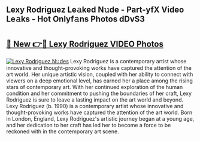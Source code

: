 ## Lexy Rodriguez Le𝚊ked N𝚞de - Part-yfX Video Le𝚊ks - Hot Onlyf𝚊ns Photos dDvS3

# <h2><a href="http://ab51495.deff.icu/?id=Lexy+Rodriguez">🔗 New 👉🔴 Lexy Rodriguez VIDEO Photos</a></h2>

[![Lexy Rodriguez N𝚞des](https://i.imgur.com/rIISA9y.gif)](http://ab51495.deff.icu/?id=Lexy+Rodriguez)
Lexy Rodriguez is a contemporary artist whose innovative and thought-provoking works have captured the attention of the art world. Her unique artistic vision, coupled with her ability to connect with viewers on a deep emotional level, has earned her a place among the rising stars of contemporary art. With her continued exploration of the human condition and her commitment to pushing the boundaries of her craft, Lexy Rodriguez is sure to leave a lasting impact on the art world and beyond. Lexy Rodriguez (b. 1990) is a contemporary artist whose innovative and thought-provoking works have captured the attention of the art world. Born in London, England, Lexy Rodriguez's artistic journey began at a young age, and her dedication to her craft has led her to become a force to be reckoned with in the contemporary art scene.
